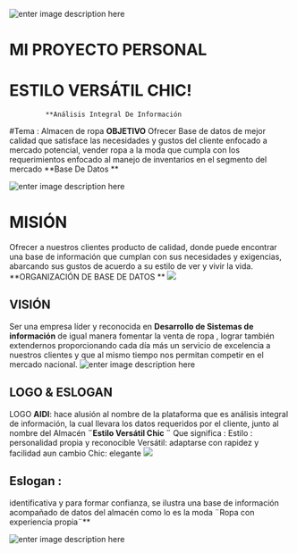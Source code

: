 ![enter image description here](https://lh3.googleusercontent.com/Bg2icoDeso4ikiBFMzTtXQ4dIYwfTE-HYo_ctgZWBsuFISHe-F9WxVd3GYH_BVLXEBV0Z9_aKhIh "portada")
 #  MI PROYECTO PERSONAL 
# ESTILO VERSÁTIL CHIC!
             **Análisis Integral De Información
#Tema : Almacen de ropa 
  **OBJETIVO**
Ofrecer Base de datos de mejor calidad  que satisface las  necesidades y gustos del cliente  enfocado a  mercado potencial, vender ropa a la moda que cumpla con los requerimientos enfocado al manejo de inventarios en el  segmento del mercado **Base De Datos **  


![enter image description here](https://lh3.googleusercontent.com/aMMNAZYRMSrWz6EEYjq-UEfuG3Jqkwgg8T8rY2L-fNRhOjEURvc6BwkSMJGT7shH_3lr7SZ2RhgD "ROPA CHICK")



# MISIÓN
Ofrecer a nuestros clientes producto de calidad, donde puede encontrar una base de información que cumplan con sus necesidades y exigencias, abarcando sus gustos de acuerdo a su estilo de ver y vivir la vida.
 **ORGANIZACIÓN  DE  BASE DE DATOS **
![
](https://lh3.googleusercontent.com/U_el8RmvYV_TJRafOYW5kdupwa0i6TBbf6UqvaUy2Xpv0XGfI_kF4gbjU1bp-nRkjoXu6SltpptF "TIENDA")
## VISIÓN
Ser una empresa  líder y reconocida en **Desarrollo de Sistemas de información** de igual  manera  fomentar  la venta de ropa , lograr también extendernos proporcionando cada día más un servicio de excelencia a nuestros clientes y que al mismo tiempo nos permitan competir en el mercado nacional.
![enter image description here](https://lh3.googleusercontent.com/lfFR6eJuuJJ8HQ98-ixe8lJ31XXa3IB4xk8UtoYIdCL85LqbGqmu9Pk_-h6XeW54Iyc768rEvS9x "ALMACEN")
## LOGO & ESLOGAN
LOGO **AIDI**: hace alusión al nombre de la plataforma que es análisis integral de información, la cual llevara  los datos requeridos por el cliente, junto al nombre del Almacén **¨Estilo Versátil Chic ¨** Que significa :
Estilo : personalidad propia y reconocible
Versátil: adaptarse con rapidez y facilidad aun cambio
Chic: elegante
![
](https://lh3.googleusercontent.com/o02FyqodzvKUCyE5_biAK5gVvk2ZHhS5kKpK_7NL_BkqsWpN80JuPu7gxqU_M1ueSCaMQ5xCi8pS "logo")
## Eslogan :
identificativa y para formar confianza, se ilustra una base de información acompañado de datos del almacén como lo es la moda ¨Ropa con experiencia propia¨**

![enter image description here](https://lh3.googleusercontent.com/uJ9h3n4r_y_ev_g9HsbMG9VRMV-DeSGwo9SOqlGc7Jdzzjbwy06ul0VAW_wiIdYpu-iicX-nG_cb "ESLOGAN")
